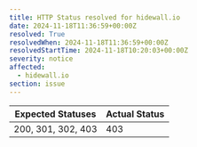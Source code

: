```yaml
---
title: HTTP Status resolved for hidewall.io
date: 2024-11-18T11:36:59+00:00Z
resolved: True
resolvedWhen: 2024-11-18T11:36:59+00:00Z
resolvedStartTime: 2024-11-18T10:20:03+00:00Z
severity: notice
affected:
  - hidewall.io
section: issue
---
```


| Expected Statuses | Actual Status  |
|-------------------|----------------|
| 200, 301, 302, 403 | 403 |
